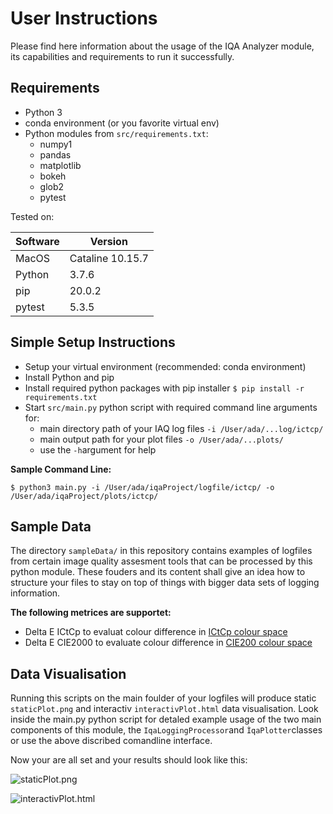 # User Instructions

Please find here information about the usage of the IQA Analyzer module, its capabilities and requirements to run it successfully.

## Requirements

* Python 3
* conda environment (or you favorite virtual env)
* Python modules from ```src/requirements.txt```:
  + numpy1
  + pandas
  + matplotlib
  + bokeh
  + glob2
  + pytest
  
 Tested on:
 
 Software | Version
 ---------|---------
 MacOS    | Cataline 10.15.7 
 Python   | 3.7.6
 pip      | 20.0.2
 pytest   | 5.3.5
 
  
## Simple Setup Instructions
 
* Setup your virtual environment (recommended: conda environment)
* Install Python and pip 
* Install required python packages with pip installer
  ```$ pip install -r requirements.txt```
* Start ```src/main.py``` python script with required command line arguments for:
    + main directory path of your IAQ log files ```-i /User/ada/...log/ictcp/```
    + main output path for your plot files ```-o /User/ada/...plots/```
    + use the ```-h```argument for help

<b>Sample Command Line:</b>

 ```$ python3 main.py -i /User/ada/iqaProject/logfile/ictcp/ -o /User/ada/iqaProject/plots/ictcp/``` 
 
## Sample Data
 
The directory ```sampleData/``` in this repository contains examples of logfiles from certain image quality assesment tools that can be processed by this python module. These fouders and its content shall give an idea how to structure your files to stay on top of things with bigger data sets of logging information.

 <b>The following metrices are supportet: </b>
* Delta E ICtCp to evaluat colour difference in [ICtCp colour space](https://en.wikipedia.org/wiki/ICtCp)
* Delta E CIE2000 to evaluate colour difference in [CIE200 colour space](https://en.wikipedia.org/wiki/Color_difference#CIEDE2000)

## Data Visualisation
 
Running this scripts on the main foulder of your logfiles will produce static ```staticPlot.png``` and interactiv ```interactivPlot.html``` data visualisation. Look inside the main.py python script for detaled example usage of the two main components of this module, the ```IqaLoggingProcessor```and ``ÌqaPlotter``classes or use the above discribed comandline interface.

Now your are all set and your results should look like this:

![staticPlot.png](https://github.com/quosi/CleanCode/blob/main/img/examplePlot1.png "Example static plot of DeltaE ICtCp data")

![interactivPlot.html](https://raw.githubusercontent.com/quosi/CleanCode/main/img/examplePlot1.png "Example interactiv plot of DeltaE CIE2000 data")
